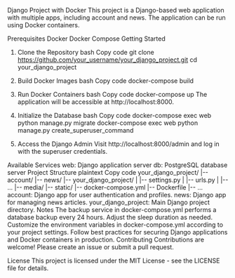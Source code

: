 Django Project with Docker
This project is a Django-based web application with multiple apps, including account and news. The application can be
run using Docker containers.

Prerequisites
Docker
Docker Compose
Getting Started

1. Clone the Repository
   bash
   Copy code
   git clone https://github.com/your_username/your_django_project.git
   cd your_django_project
2. Build Docker Images
   bash
   Copy code
   docker-compose build
3. Run Docker Containers
   bash
   Copy code
   docker-compose up
   The application will be accessible at http://localhost:8000.

4. Initialize the Database
   bash
   Copy code
   docker-compose exec web python manage.py migrate
   docker-compose exec web python manage.py create_superuser_command
5. Access the Django Admin
   Visit http://localhost:8000/admin and log in with the superuser credentials.

Available Services
web: Django application server
db: PostgreSQL database server
Project Structure
plaintext
Copy code
your_django_project/
|-- account/
|-- news/
|-- your_django_project/
| |-- settings.py
| |-- urls.py
| |-- ...
|-- media/
|-- static/
|-- docker-compose.yml
|-- Dockerfile
|-- ...
account: Django app for user authentication and profiles.
news: Django app for managing news articles.
your_django_project: Main Django project directory.
Notes
The backup service in docker-compose.yml performs a database backup every 24 hours. Adjust the sleep duration as needed.
Customize the environment variables in docker-compose.yml according to your project settings.
Follow best practices for securing Django applications and Docker containers in production.
Contributing
Contributions are welcome! Please create an issue or submit a pull request.

License
This project is licensed under the MIT License - see the LICENSE file for details.